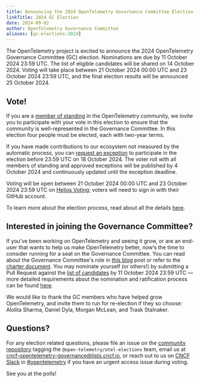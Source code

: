 ```yaml
---
title: Announcing the 2024 OpenTelemetry Governance Committee Election
linkTitle: 2024 GC Election
date: 2024-09-02
author: OpenTelemetry Governance Committee
aliases: [gc-elections-2024]
---
```


The OpenTelemetry project is excited to announce the 2024 OpenTelemetry
Governance Committee (GC) election. Nominations are due by 11 October 2024 23:59
UTC. The list of eligible candidates will be shared on 14 October 2024. Voting
will take place between 21 October 2024 00:00 UTC and 23 October 2024 23:59 UTC,
and the final election results will be announced 25 October 2024.

## Vote!

If you are a
[member of standing](https://github.com/open-telemetry/community/blob/main/governance-charter.md#members-of-standing)
in the OpenTelemetry community, we invite you to participate with your vote in
this election to ensure that the community is well-represented in the Governance
Committee. In this election four people must be elected, each with two-year
terms.

If you have made contributions to our ecosystem not measured by the automatic
process, you can [request an exception](https://forms.gle/LBvyRpNwZvqcJxUbA) to
participate in the election before 23:59 UTC on 18 October 2024. The voter roll
with all members of standing and approved exceptions will be published by 4
October 2024 and continuously updated until the exception deadline.

Voting will be open between 21 October 2024 00:00 UTC and 23 October 2024 23:59
UTC on
[Helios Voting](https://vote.heliosvoting.org/helios/elections/176e7ca8-647d-11ef-9b9a-2a30e2a223da/view);
voters will need to sign in with their GitHub account.

To learn more about the election process, read about all the details
[here](https://github.com/open-telemetry/community/blob/main/elections/2024/governance-committee-election.md).

## Interested in joining the Governance Committee?

If you’ve been working on OpenTelemetry and seeing it grow, or are an end-user
that wants to help us make OpenTelemetry better, now’s the time to consider
running for a seat on the Governance Committee. You can read about the
Governance Committee's role in
[this blog](/blog/2019/opentelemetry-governance-committee-explained/) post or
refer to the
[charter document](https://github.com/open-telemetry/community/blob/master/governance-charter.md).
You may nominate yourself (or others!) by submitting a Pull Request against the
[list of candidates](https://github.com/open-telemetry/community/blob/main/elections/2024/governance-committee-candidates.md)
by 11 October 2024 23:59 UTC — more detailed requirements about the nomination
and ratification process can be found
[here](https://github.com/open-telemetry/community/blob/main/elections/2024/governance-committee-election.md).

We would like to thank the GC members who have helped grow OpenTelemetry, and
invite them to run for re-election if they so choose: Alolita Sharma, Daniel
Dyla, Morgan McLean, and Trask Stalnaker.

## Questions?

For any election related questions, please file an issue on the
[community repository](https://github.com/open-telemetry/community/issues)
tagging the `@open-telemetry/otel-elections` team, email us at
[cncf-opentelemetry-governance@lists.cncf.io](mailto:cncf-opentelemetry-governance@lists.cncf.io),
or reach out to us on [CNCF Slack](https://slack.cncf.io/) in
[#opentelemetry](https://cloud-native.slack.com/archives/CJFCJHG4Q) if you have
an urgent access issue during voting.

See you at the polls!
